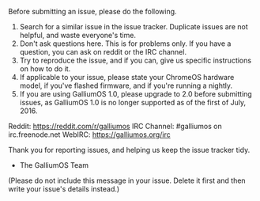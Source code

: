 Before submitting an issue, please do the following.

1. Search for a similar issue in the issue tracker. Duplicate issues are not helpful, and waste everyone's time.
2. Don't ask questions here. This is for problems only. If you have a question, you can ask on reddit or the IRC channel.
3. Try to reproduce the issue, and if you can, give us specific instructions on how to do it.
4. If applicable to your issue, please state your ChromeOS hardware model, if you've flashed firmware, and if you're running a nightly.
5. If you are using GalliumOS 1.0, please upgrade to 2.0 before submitting issues, as GalliumOS 1.0 is no longer supported as of the first of July, 2016.

Reddit: https://reddit.com/r/galliumos
IRC Channel: #galliumos on irc.freenode.net
WebIRC: https://galliumos.org/irc

Thank you for reporting issues, and helping us keep the issue tracker tidy.

- The GalliumOS Team

(Please do not include this message in your issue. Delete it first and then write your issue's details instead.)
